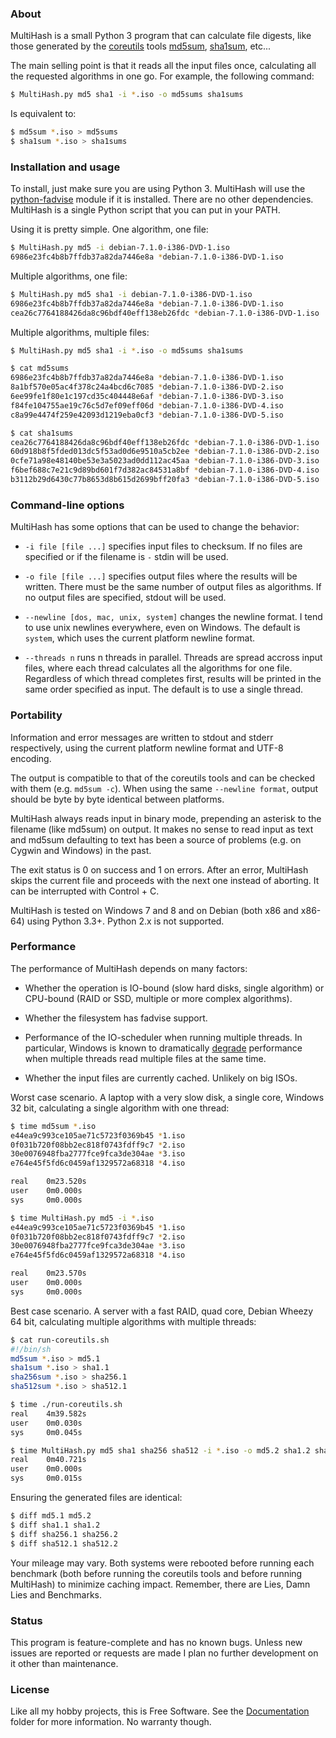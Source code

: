 
### About

MultiHash is a small Python 3 program that can calculate file digests,
like those generated by the [coreutils][] tools [md5sum][], [sha1sum][], etc...

The main selling point is that it reads all the input files once,
calculating all the requested algorithms in one go. For example,
the following command:

```bash
$ MultiHash.py md5 sha1 -i *.iso -o md5sums sha1sums
```

Is equivalent to:

```bash
$ md5sum *.iso > md5sums
$ sha1sum *.iso > sha1sums
```

[coreutils]: http://www.gnu.org/software/coreutils
[md5sum]: http://www.gnu.org/software/coreutils/manual/html_node/md5sum-invocation.html#md5sum-invocation
[sha1sum]: http://www.gnu.org/software/coreutils/manual/html_node/sha1sum-invocation.html#sha1sum-invocation

### Installation and usage

To install, just make sure you are using Python 3. MultiHash will use the
[python-fadvise][] module if it is installed. There are no other dependencies.
MultiHash is a single Python script that you can put in your PATH.

[python-fadvise]: https://github.com/lamby/python-fadvise

Using it is pretty simple. One algorithm, one file:

```bash
$ MultiHash.py md5 -i debian-7.1.0-i386-DVD-1.iso
6986e23fc4b8b7ffdb37a82da7446e8a *debian-7.1.0-i386-DVD-1.iso
```

Multiple algorithms, one file:

```bash
$ MultiHash.py md5 sha1 -i debian-7.1.0-i386-DVD-1.iso
6986e23fc4b8b7ffdb37a82da7446e8a *debian-7.1.0-i386-DVD-1.iso
cea26c7764188426da8c96bdf40eff138eb26fdc *debian-7.1.0-i386-DVD-1.iso
```

Multiple algorithms, multiple files:

```bash
$ MultiHash.py md5 sha1 -i *.iso -o md5sums sha1sums

$ cat md5sums
6986e23fc4b8b7ffdb37a82da7446e8a *debian-7.1.0-i386-DVD-1.iso
8a1bf570e05ac4f378c24a4bcd6c7085 *debian-7.1.0-i386-DVD-2.iso
6ee99fe1f80e1c197cd35c404448e6af *debian-7.1.0-i386-DVD-3.iso
f84fe104755ae19c76c5d7ef09eff06d *debian-7.1.0-i386-DVD-4.iso
c8a99e4474f259e42093d1219eba0cf3 *debian-7.1.0-i386-DVD-5.iso

$ cat sha1sums
cea26c7764188426da8c96bdf40eff138eb26fdc *debian-7.1.0-i386-DVD-1.iso
60d918b8f5fded013dc5f53ad0d6e9510a5cb2ee *debian-7.1.0-i386-DVD-2.iso
0cfe71a98e48140be53e3a5023ad0dd112ac45aa *debian-7.1.0-i386-DVD-3.iso
f6bef688c7e21c9d89bd601f7d382ac84531a8bf *debian-7.1.0-i386-DVD-4.iso
b3112b29d6430c77b8653d8b615d2699bff20fa3 *debian-7.1.0-i386-DVD-5.iso
```

### Command-line options

MultiHash has some options that can be used to change the behavior:

* `-i file [file ...]` specifies input files to checksum. If no files
  are specified or if the filename is `-` stdin will be used.

* `-o file [file ...]` specifies output files where the results will
  be written. There must be the same number of output files as algorithms.
  If no output files are specified, stdout will be used.

* `--newline [dos, mac, unix, system]` changes the newline format.
  I tend to use unix newlines everywhere, even on Windows. The default is
  `system`, which uses the current platform newline format.

* `--threads n` runs n threads in parallel. Threads are spread accross
  input files, where each thread calculates all the algorithms for one file.
  Regardless of which thread completes first, results will be printed in
  the same order specified as input. The default is to use a single thread.

### Portability

Information and error messages are written to stdout and stderr
respectively, using the current platform newline format and UTF-8 encoding.

The output is compatible to that of the coreutils tools and can be checked
with them (e.g. `md5sum -c`). When using the same `--newline format`, output
should be byte by byte identical between platforms.

MultiHash always reads input in binary mode, prepending an asterisk to the
filename (like md5sum) on output. It makes no sense to read input as text
and md5sum defaulting to text has been a source of problems (e.g. on Cygwin
and Windows) in the past.

The exit status is 0 on success and 1 on errors. After an error,
MultiHash skips the current file and proceeds with the next one
instead of aborting. It can be interrupted with Control + C.

MultiHash is tested on Windows 7 and 8 and on Debian (both x86 and x86-64)
using Python 3.3+. Python 2.x is not supported.

### Performance

The performance of MultiHash depends on many factors:

* Whether the operation is IO-bound (slow hard disks, single algorithm)
  or CPU-bound (RAID or SSD, multiple or more complex algorithms).

* Whether the filesystem has fadvise support.

* Performance of the IO-scheduler when running multiple threads. In
  particular, Windows is known to dramatically [degrade][] performance
  when multiple threads read multiple files at the same time.

* Whether the input files are currently cached. Unlikely on big ISOs.

[degrade]: http://stackoverflow.com/questions/9191/how-to-obtain-good-concurrent-read-performance-from-disk

Worst case scenario. A laptop with a very slow disk, a single core,
Windows 32 bit, calculating a single algorithm with one thread:

```bash
$ time md5sum *.iso
e44ea9c993ce105ae71c5723f0369b45 *1.iso
0f031b720f08bb2ec818f0743fdff9c7 *2.iso
30e0076948fba2777fce9fca3de304ae *3.iso
e764e45f5fd6c0459af1329572a68318 *4.iso

real    0m23.520s
user    0m0.000s
sys     0m0.000s

$ time MultiHash.py md5 -i *.iso
e44ea9c993ce105ae71c5723f0369b45 *1.iso
0f031b720f08bb2ec818f0743fdff9c7 *2.iso
30e0076948fba2777fce9fca3de304ae *3.iso
e764e45f5fd6c0459af1329572a68318 *4.iso

real    0m23.570s
user    0m0.000s
sys     0m0.000s
```

Best case scenario. A server with a fast RAID, quad core, Debian Wheezy 64 bit,
calculating multiple algorithms with multiple threads:

```bash
$ cat run-coreutils.sh
#!/bin/sh
md5sum *.iso > md5.1
sha1sum *.iso > sha1.1
sha256sum *.iso > sha256.1
sha512sum *.iso > sha512.1

$ time ./run-coreutils.sh
real    4m39.582s
user    0m0.030s
sys     0m0.045s

$ time MultiHash.py md5 sha1 sha256 sha512 -i *.iso -o md5.2 sha1.2 sha256.2 sha512.2 --threads 4
real    0m40.721s
user    0m0.000s
sys     0m0.015s
```

Ensuring the generated files are identical:

```bash
$ diff md5.1 md5.2
$ diff sha1.1 sha1.2
$ diff sha256.1 sha256.2
$ diff sha512.1 sha512.2
```

Your mileage may vary. Both systems were rebooted before running each benchmark
(both before running the coreutils tools and before running MultiHash) to minimize
caching impact. Remember, there are Lies, Damn Lies and Benchmarks.

### Status

This program is feature-complete and has no known bugs. Unless new issues
are reported or requests are made I plan no further development on it other
than maintenance.

### License

Like all my hobby projects, this is Free Software. See the [Documentation][] folder
for more information. No warranty though.


[Documentation]: https://github.com/Beluki/MultiHash/tree/master/Documentation

